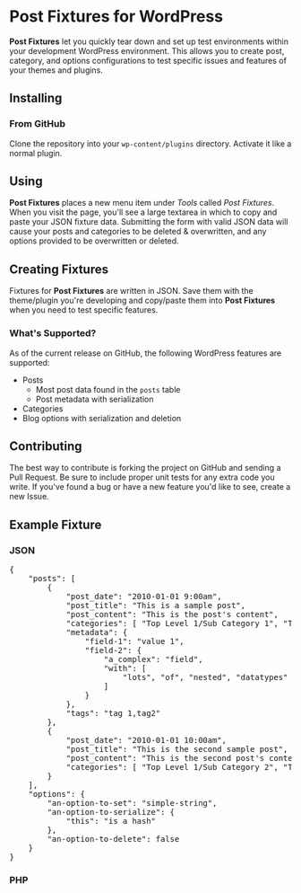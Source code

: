 # Post Fixtures for WordPress

**Post Fixtures** let you quickly tear down and set up test environments within your development WordPress environment.
This allows you to create post, category, and options configurations to test specific issues and features of your themes and plugins.

## Installing

### From GitHub

Clone the repository into your `wp-content/plugins` directory. Activate it like a normal plugin.

## Using

**Post Fixtures** places a new menu item under *Tools* called *Post Fixtures*.
When you visit the page, you'll see a large textarea in which to copy and paste your JSON fixture data.
Submitting the form with valid JSON data will cause your posts and categories to be deleted & overwritten,
and any options provided to be overwritten or deleted.

## Creating Fixtures

Fixtures for **Post Fixtures** are written in JSON. Save them with the theme/plugin you're developing and
copy/paste them into **Post Fixtures** when you need to test specific features.

### What's Supported?

As of the current release on GitHub, the following WordPress features are supported:

* Posts
	* Most post data found in the `posts` table
	* Post metadata with serialization
* Categories
* Blog options with serialization and deletion

## Contributing

The best way to contribute is forking the project on GitHub and sending a Pull Request. Be sure to include
proper unit tests for any extra code you write. If you've found a bug or have a new feature you'd like to see,
create a new Issue.

## Example Fixture

### JSON

<pre>
{
	"posts": [
		{
			"post_date": "2010-01-01 9:00am",
			"post_title": "This is a sample post",
			"post_content": "This is the post's content",
			"categories": [ "Top Level 1/Sub Category 1", "Top Level 2/Sub Category 2" ],
			"metadata": {
				"field-1": "value 1",
				"field-2": {
					"a_complex": "field",
					"with": [
						"lots", "of", "nested", "datatypes"
					]
				}
			},
			"tags": "tag 1,tag2"
		},
		{
			"post_date": "2010-01-01 10:00am",
			"post_title": "This is the second sample post",
			"post_content": "This is the second post's content",
			"categories": [ "Top Level 1/Sub Category 2", "Top Level 2/Sub Category 2" ]
		}
	],
	"options": {
		"an-option-to-set": "simple-string",
		"an-option-to-serialize": {
			"this": "is a hash"
		},
		"an-option-to-delete": false
	}
}
</pre>

### PHP

